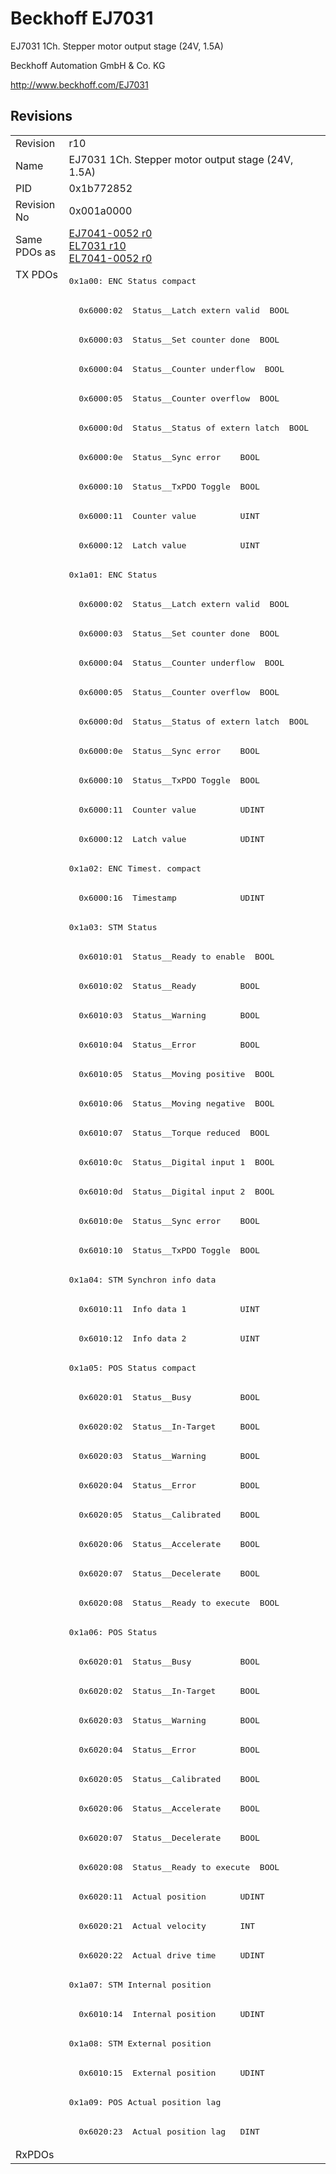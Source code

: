 # Beckhoff EJ7031

EJ7031 1Ch. Stepper motor output stage (24V, 1.5A)

Beckhoff Automation GmbH & Co. KG

http://www.beckhoff.com/EJ7031

## Revisions
<table>
<tr>
<td>Revision</td>
<td>r10</td>
</tr>
<tr>
<td>Name</td>
<td>EJ7031 1Ch. Stepper motor output stage (24V, 1.5A)</td>
</tr>
<tr>
<td>PID</td>
<td>0x1b772852</td>
</tr>
<tr>
<td>Revision No</td>
<td>0x001a0000</td>
</tr>
<tr>
<td>Same PDOs as</td>
<td><a href="EJ7041-0052.md">EJ7041-0052 r0</a><br/><a href="EL7031.md">EL7031 r10</a><br/><a href="EL7041-0052.md">EL7041-0052 r0</a></td>
</tr>
<tr>
<td rowspan=64 valign=top>TX PDOs</td>
<td><pre>0x1a00: ENC Status compact</pre></td>
<td></td>
</tr>
<tr>
<td><pre>  0x6000:02  Status__Latch extern valid  BOOL</pre></td>
</tr>
<tr>
<td><pre>  0x6000:03  Status__Set counter done  BOOL</pre></td>
</tr>
<tr>
<td><pre>  0x6000:04  Status__Counter underflow  BOOL</pre></td>
</tr>
<tr>
<td><pre>  0x6000:05  Status__Counter overflow  BOOL</pre></td>
</tr>
<tr>
<td><pre>  0x6000:0d  Status__Status of extern latch  BOOL</pre></td>
</tr>
<tr>
<td><pre>  0x6000:0e  Status__Sync error    BOOL</pre></td>
</tr>
<tr>
<td><pre>  0x6000:10  Status__TxPDO Toggle  BOOL</pre></td>
</tr>
<tr>
<td><pre>  0x6000:11  Counter value         UINT</pre></td>
</tr>
<tr>
<td><pre>  0x6000:12  Latch value           UINT</pre></td>
</tr>
<tr>
<td><pre>0x1a01: ENC Status</pre></td>
</tr>
<tr>
<td><pre>  0x6000:02  Status__Latch extern valid  BOOL</pre></td>
</tr>
<tr>
<td><pre>  0x6000:03  Status__Set counter done  BOOL</pre></td>
</tr>
<tr>
<td><pre>  0x6000:04  Status__Counter underflow  BOOL</pre></td>
</tr>
<tr>
<td><pre>  0x6000:05  Status__Counter overflow  BOOL</pre></td>
</tr>
<tr>
<td><pre>  0x6000:0d  Status__Status of extern latch  BOOL</pre></td>
</tr>
<tr>
<td><pre>  0x6000:0e  Status__Sync error    BOOL</pre></td>
</tr>
<tr>
<td><pre>  0x6000:10  Status__TxPDO Toggle  BOOL</pre></td>
</tr>
<tr>
<td><pre>  0x6000:11  Counter value         UDINT</pre></td>
</tr>
<tr>
<td><pre>  0x6000:12  Latch value           UDINT</pre></td>
</tr>
<tr>
<td><pre>0x1a02: ENC Timest. compact</pre></td>
</tr>
<tr>
<td><pre>  0x6000:16  Timestamp             UDINT</pre></td>
</tr>
<tr>
<td><pre>0x1a03: STM Status</pre></td>
</tr>
<tr>
<td><pre>  0x6010:01  Status__Ready to enable  BOOL</pre></td>
</tr>
<tr>
<td><pre>  0x6010:02  Status__Ready         BOOL</pre></td>
</tr>
<tr>
<td><pre>  0x6010:03  Status__Warning       BOOL</pre></td>
</tr>
<tr>
<td><pre>  0x6010:04  Status__Error         BOOL</pre></td>
</tr>
<tr>
<td><pre>  0x6010:05  Status__Moving positive  BOOL</pre></td>
</tr>
<tr>
<td><pre>  0x6010:06  Status__Moving negative  BOOL</pre></td>
</tr>
<tr>
<td><pre>  0x6010:07  Status__Torque reduced  BOOL</pre></td>
</tr>
<tr>
<td><pre>  0x6010:0c  Status__Digital input 1  BOOL</pre></td>
</tr>
<tr>
<td><pre>  0x6010:0d  Status__Digital input 2  BOOL</pre></td>
</tr>
<tr>
<td><pre>  0x6010:0e  Status__Sync error    BOOL</pre></td>
</tr>
<tr>
<td><pre>  0x6010:10  Status__TxPDO Toggle  BOOL</pre></td>
</tr>
<tr>
<td><pre>0x1a04: STM Synchron info data</pre></td>
</tr>
<tr>
<td><pre>  0x6010:11  Info data 1           UINT</pre></td>
</tr>
<tr>
<td><pre>  0x6010:12  Info data 2           UINT</pre></td>
</tr>
<tr>
<td><pre>0x1a05: POS Status compact</pre></td>
</tr>
<tr>
<td><pre>  0x6020:01  Status__Busy          BOOL</pre></td>
</tr>
<tr>
<td><pre>  0x6020:02  Status__In-Target     BOOL</pre></td>
</tr>
<tr>
<td><pre>  0x6020:03  Status__Warning       BOOL</pre></td>
</tr>
<tr>
<td><pre>  0x6020:04  Status__Error         BOOL</pre></td>
</tr>
<tr>
<td><pre>  0x6020:05  Status__Calibrated    BOOL</pre></td>
</tr>
<tr>
<td><pre>  0x6020:06  Status__Accelerate    BOOL</pre></td>
</tr>
<tr>
<td><pre>  0x6020:07  Status__Decelerate    BOOL</pre></td>
</tr>
<tr>
<td><pre>  0x6020:08  Status__Ready to execute  BOOL</pre></td>
</tr>
<tr>
<td><pre>0x1a06: POS Status</pre></td>
</tr>
<tr>
<td><pre>  0x6020:01  Status__Busy          BOOL</pre></td>
</tr>
<tr>
<td><pre>  0x6020:02  Status__In-Target     BOOL</pre></td>
</tr>
<tr>
<td><pre>  0x6020:03  Status__Warning       BOOL</pre></td>
</tr>
<tr>
<td><pre>  0x6020:04  Status__Error         BOOL</pre></td>
</tr>
<tr>
<td><pre>  0x6020:05  Status__Calibrated    BOOL</pre></td>
</tr>
<tr>
<td><pre>  0x6020:06  Status__Accelerate    BOOL</pre></td>
</tr>
<tr>
<td><pre>  0x6020:07  Status__Decelerate    BOOL</pre></td>
</tr>
<tr>
<td><pre>  0x6020:08  Status__Ready to execute  BOOL</pre></td>
</tr>
<tr>
<td><pre>  0x6020:11  Actual position       UDINT</pre></td>
</tr>
<tr>
<td><pre>  0x6020:21  Actual velocity       INT</pre></td>
</tr>
<tr>
<td><pre>  0x6020:22  Actual drive time     UDINT</pre></td>
</tr>
<tr>
<td><pre>0x1a07: STM Internal position</pre></td>
</tr>
<tr>
<td><pre>  0x6010:14  Internal position     UDINT</pre></td>
</tr>
<tr>
<td><pre>0x1a08: STM External position</pre></td>
</tr>
<tr>
<td><pre>  0x6010:15  External position     UDINT</pre></td>
</tr>
<tr>
<td><pre>0x1a09: POS Actual position lag</pre></td>
</tr>
<tr>
<td><pre>  0x6020:23  Actual position lag   DINT</pre></td>
</tr>
<tr>
<td>RxPDOs</td>
<td></td>
</tr>
</table>

